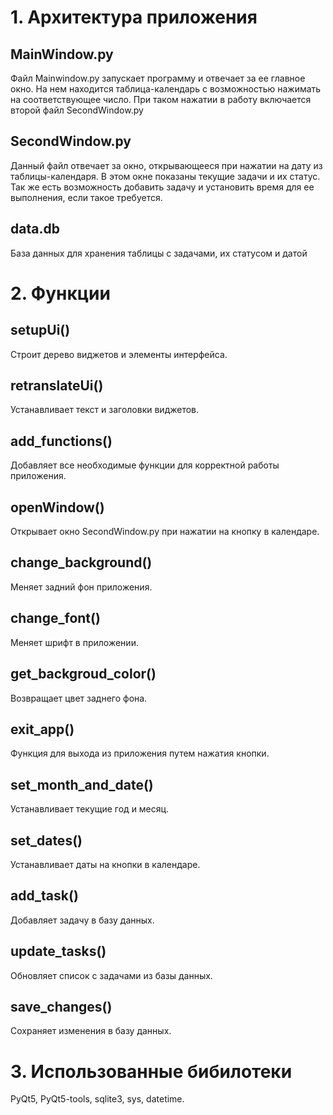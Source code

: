# 1. Архитектура приложения
## MainWindow.py
Файл Mainwindow.py запускает программу и отвечает за ее главное окно. На нем находится таблица-календарь с возможностью нажимать на соответствующее число. При таком нажатии в работу включается второй файл SecondWindow.py

## SecondWindow.py
Данный файл отвечает за окно, открывающееся при нажатии на дату из таблицы-календаря. В этом окне показаны текущие задачи и их статус. Так же есть возможность добавить задачу и установить время для ее выполнения, если такое требуется.

## data.db
База данных для хранения таблицы с задачами, их статусом и датой

# 2. Функции
## setupUi()
Строит дерево виджетов и элементы интерфейса.

## retranslateUi()
Устанавливает текст и заголовки виджетов.

## add_functions()
Добавляет все необходимые функции для корректной работы приложения.

## openWindow()
Открывает окно SecondWindow.py при нажатии на кнопку в календаре.

## change_background() 
Меняет задний фон приложения.

## change_font()
Меняет шрифт в приложении.

## get_backgroud_color()
Возвращает цвет заднего фона.

## exit_app()
Функция для выхода из приложения путем нажатия кнопки.

## set_month_and_date()
Устанавливает текущие год и месяц.

## set_dates()
Устанавливает даты на кнопки в календаре.

## add_task()
Добавляет задачу в базу данных.

## update_tasks()
Обновляет список с задачами из базы данных.

## save_changes()
Сохраняет изменения в базу данных.

# 3. Использованные бибилотеки
PyQt5, PyQt5-tools, sqlite3, sys, datetime.
